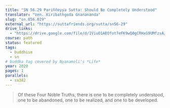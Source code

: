 ```yaml
---
title: "SN 56.29 Pariññeyya Sutta: Should Be Completely Understood"
translator: "Ven. Kiribathgoda Gnanananda"
slug: "sn.056.029"
external_url: "https://suttafriends.org/sutta/sn56-29"
drive_links:
  - "https://drive.google.com/file/d/1ViuO1AEOfot7eFK9wQ0gCRHxG9UMfzsA/view?usp=drivesdk"
course: path
status: featured
tags:
  - buddhism
  - sn
# buddha tag covered by Nyanamoli's *Life*
year: 2020
pages: 1
parallels:
  - sa382
---
```


> Of these Four Noble Truths, there is one to be completely understood, one to be abandoned, one to be realized, and one to be developed.

<!---->

